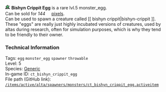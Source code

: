 ![ ](https://raw.githubusercontent.com/Ceterai/Enternia/main/items/active/alta/spawners/monsters/ct_bishyn_crippit_egg.png) **Bishyn Crippit Egg** is a rare lvl.5 monster_egg.  
Can be sold for *144* <img src="https://starbounder.org/mediawiki/images/2/21/Pixel.png" width="12" height="16"/> [pixels](https://starbounder.org/Pixel).  
Can be used to spawn a creature called [[ bishyn crippit|bishyn-crippit ]].  
These "eggs" are really just highly incubated versions of creatures, used by altas during research, often for simulation purposes, which is why they tend to be friendly to their owner.

### Technical Information

Tags: `egg` `monster_egg` `spawner` `throwable`  
Level: 5  
Species: [Generic](https://starbounder.org/Perfectly_Generic_Item)  
In-game ID: `ct_bishyn_crippit_egg`  
File path (GitHub link): [`/items/active/alta/spawners/monsters/ct_bishyn_crippit_egg.activeitem`](https://github.com/Ceterai/Enternia/blob/main/items/active/alta/spawners/monsters/ct_bishyn_crippit_egg.activeitem)
